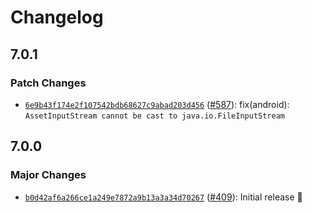 # Changelog

## 7.0.1

### Patch Changes

- [`6e9b43f174e2f107542bdb68627c9abad203d456`](https://github.com/capawesome-team/capacitor-plugins/commit/6e9b43f174e2f107542bdb68627c9abad203d456) ([#587](https://github.com/capawesome-team/capacitor-plugins/pull/587)): fix(android): `AssetInputStream cannot be cast to java.io.FileInputStream`

## 7.0.0

### Major Changes

- [`b0d42af6a266ce1a249e7872a9b13a3a34d70267`](https://github.com/capawesome-team/capacitor-plugins/commit/b0d42af6a266ce1a249e7872a9b13a3a34d70267) ([#409](https://github.com/capawesome-team/capacitor-plugins/pull/409)): Initial release 🎉

